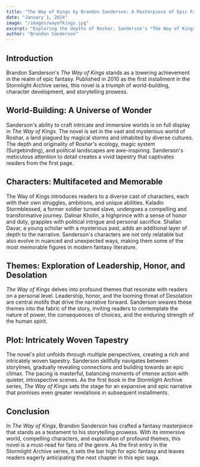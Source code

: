 ```yaml
---
title: "The Way of Kings by Brandon Sanderson: A Masterpiece of Epic Fantasy"
date: "January 1, 2024"
image: "/images/wayofkings.jpg"
excerpt: "Exploring the depths of Roshar, Sanderson's *The Way of Kings* is a fantasy masterpiece with rich world-building, multifaceted characters, and profound themes."
author: "Brandon Sanderson"
---
```


## Introduction

Brandon Sanderson's *The Way of Kings* stands as a towering achievement in the realm of epic fantasy. Published in 2010 as the first installment in the Stormlight Archive series, this novel is a triumph of world-building, character development, and storytelling prowess.

## World-Building: A Universe of Wonder

Sanderson's ability to craft intricate and immersive worlds is on full display in *The Way of Kings*. The novel is set in the vast and mysterious world of Roshar, a land plagued by magical storms and inhabited by diverse cultures. The depth and originality of Roshar's ecology, magic system (Surgebinding), and political landscapes are awe-inspiring. Sanderson's meticulous attention to detail creates a vivid tapestry that captivates readers from the first page.

## Characters: Multifaceted and Memorable

The Way of Kings introduces readers to a diverse cast of characters, each with their own struggles, ambitions, and unique abilities. Kaladin Stormblessed, a former soldier turned slave, undergoes a compelling and transformative journey. Dalinar Kholin, a highprince with a sense of honor and duty, grapples with political intrigue and personal sacrifice. Shallan Davar, a young scholar with a mysterious past, adds an additional layer of depth to the narrative. Sanderson's characters are not only relatable but also evolve in nuanced and unexpected ways, making them some of the most memorable figures in modern fantasy literature.

## Themes: Exploration of Leadership, Honor, and Desolation

*The Way of Kings* delves into profound themes that resonate with readers on a personal level. Leadership, honor, and the looming threat of Desolation are central motifs that drive the narrative forward. Sanderson weaves these themes into the fabric of the story, inviting readers to contemplate the nature of power, the consequences of choices, and the enduring strength of the human spirit.

## Plot: Intricately Woven Tapestry

The novel's plot unfolds through multiple perspectives, creating a rich and intricately woven tapestry. Sanderson skillfully navigates between storylines, gradually revealing connections and building towards an epic climax. The pacing is masterful, balancing moments of intense action with quieter, introspective scenes. As the first book in the Stormlight Archive series, *The Way of Kings* sets the stage for an expansive and epic narrative that promises even greater revelations in subsequent installments.

## Conclusion

In *The Way of Kings*, Brandon Sanderson has crafted a fantasy masterpiece that stands as a testament to his storytelling prowess. With its immersive world, compelling characters, and exploration of profound themes, this novel is a must-read for fans of the genre. As the first entry in the Stormlight Archive series, it sets the bar high for epic fantasy and leaves readers eagerly anticipating the next chapter in this epic saga.
